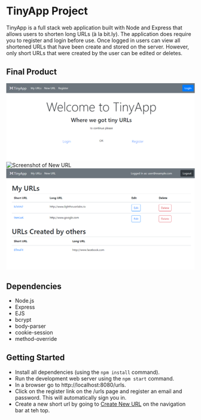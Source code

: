 # TinyApp Project

TinyApp is a full stack web application built with Node and Express that allows users to shorten long URLs (à la bit.ly). The application does require you to register and login before use. Once logged in users can view all shortened URLs that have been create and stored on the server. However, only short URLs that were created by the user can be edited or deletes.

## Final Product

![Screenshot of TinyApp Homepage](https://github.com/Dkell88/tinyapp/blob/master/docs/Tiny1.png)
![Screenshot of New URL](dhttps://github.com/Dkell88/tinyapp/blob/master/docs/Tiny2.png)
![Screenshot of User URLs](https://github.com/Dkell88/tinyapp/blob/master/docs/Tiny3.png)

## Dependencies

- Node.js
- Express
- EJS
- bcrypt
- body-parser
- cookie-session
- method-override


## Getting Started

- Install all dependencies (using the `npm install` command).
- Run the development web server using the `npm start` command.
- In a browser go to http://localhost:8080/urls.
- Click on the register link on the /urls page and register an email and password. This will automatically sign you in. 
- Create a new short url by going to [Create New URL](http://localhost:8080/urls/new) on the navigation bar at teh top. 
